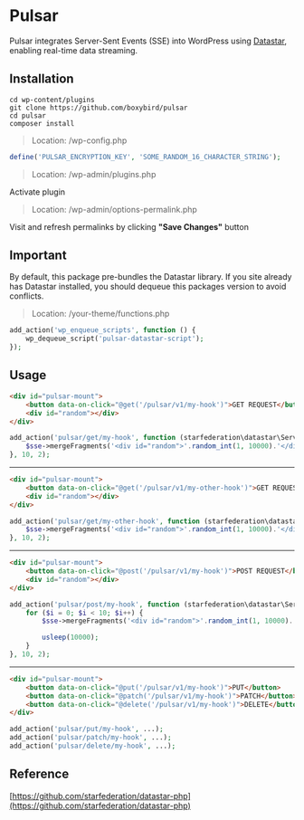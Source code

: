 # Pulsar

Pulsar integrates Server-Sent Events (SSE) into WordPress using [Datastar](https://data-star.dev/), enabling real-time data streaming.

## Installation

```
cd wp-content/plugins
git clone https://github.com/boxybird/pulsar
cd pulsar
composer install
```
> Location: /wp-config.php

```php
define('PULSAR_ENCRYPTION_KEY', 'SOME_RANDOM_16_CHARACTER_STRING');
```


> Location: /wp-admin/plugins.php

Activate plugin

> Location: /wp-admin/options-permalink.php

Visit and refresh permalinks by clicking **"Save Changes"** button

## Important

By default, this package pre-bundles the Datastar library. If you site already has Datastar installed, you should dequeue this
packages version to avoid conflicts.

> Location: /your-theme/functions.php

```php
add_action('wp_enqueue_scripts', function () {
    wp_dequeue_script('pulsar-datastar-script');
});
```

## Usage

```HTML
<div id="pulsar-mount">
    <button data-on-click="@get('/pulsar/v1/my-hook')">GET REQUEST</button>
    <div id="random"></div>
</div>    
```

```PHP
add_action('pulsar/get/my-hook', function (starfederation\datastar\ServerSentEventGenerator $sse, array $params) {
    $sse->mergeFragments('<div id="random">'.random_int(1, 10000).'</div>');
}, 10, 2);
```

---

```HTML
<div id="pulsar-mount">
    <button data-on-click="@get('/pulsar/v1/my-other-hook')">GET REQUEST - @FOOBAR</button>
    <div id="random"></div>
</div>
```

```PHP
add_action('pulsar/get/my-other-hook', function (starfederation\datastar\ServerSentEventGenerator $sse, array $params) {
    $sse->mergeFragments('<div id="random">'.random_int(1, 10000).'</div>');
}, 10, 2);
```

---

```HTML
<div id="pulsar-mount">
    <button data-on-click="@post('/pulsar/v1/my-hook')">POST REQUEST</button>
    <div id="random"></div>
</div>
```

```PHP
add_action('pulsar/post/my-hook', function (starfederation\datastar\ServerSentEventGenerator $sse, array $params) {
    for ($i = 0; $i < 10; $i++) {
        $sse->mergeFragments('<div id="random">'.random_int(1, 10000).'</div>');

        usleep(10000);
    }
}, 10, 2);
```

---

```HTML
<div id="pulsar-mount">
    <button data-on-click="@put('/pulsar/v1/my-hook')">PUT</button>
    <button data-on-click="@patch('/pulsar/v1/my-hook')">PATCH</button>
    <button data-on-click="@delete('/pulsar/v1/my-hook')">DELETE</button>
</div>
```

```PHP
add_action('pulsar/put/my-hook', ...);
add_action('pulsar/patch/my-hook', ...);
add_action('pulsar/delete/my-hook', ...);
```

## Reference

[https://github.com/starfederation/datastar-php](https://github.com/starfederation/datastar-php)